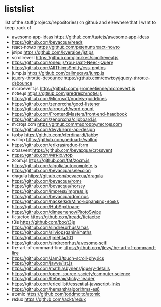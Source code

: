 # listslist
list of the stuff(projects/repositories) on github and elsewhere that I want to keep track of

* awesome-app-ideas https://github.com/tastejs/awesome-app-ideas
* https://github.com/bevacqua/reads
* react-howto https://github.com/petehunt/react-howto
* jstips https://github.com/loverajoel/jstips
* scrollreveal https://github.com/jlmakes/scrollreveal.js
* https://github.com/oneuijs/You-Dont-Need-jQuery
* https://github.com/AllThingsSmitty/css-protips
* jump.js https://github.com/callmecavs/jump.js
* jquery-throttle-debounce https://github.com/cowboy/jquery-throttle-debounce
* microevent.js https://github.com/jeromeetienne/microevent.js
* notie.js https://github.com/jaredreich/notie.js
* https://github.com/Microsoft/nodejs-guidelines
* https://github.com/zenorocha/good-listener
* https://github.com/airportyh/word-count
* https://github.com/FrontendMasters/front-end-handbook
* https://github.com/zenorocha/clipboard.js
* microjs.com https://github.com/madrobby/microjs.com
* https://github.com/dwyl/learn-api-design
* tabby https://github.com/cferdinandi/tabby
* wallop https://github.com/peduarte/wallop
* https://github.com/erikras/redux-form
* crossvent https://github.com/bevacqua/crossvent
* https://github.com/MrRio/vtop
* zoom.js https://github.com/fat/zoom.js
* https://github.com/algolia/autocomplete.js
* https://github.com/bevacqua/seleccion
* dragula https://github.com/bevacqua/dragula
* https://github.com/bevacqua/rome
* https://github.com/bevacqua/horsey
* https://github.com/impress/impress.js
* https://github.com/bevacqua/dominus
* https://github.com/hackerkid/Mind-Expanding-Books
* https://github.com/HubSpot/pace
* https://github.com/dimsemenov/PhotoSwipe
* tictactoe https://github.com/ireade/tictactoe
* t3js https://github.com/box/t3js
* https://github.com/sindresorhus/amas
* https://github.com/silviopaganini/maths
* https://github.com/tjmehta/101
* https://github.com/sindresorhus/awesome-scifi
* the-art-of-command-line https://github.com/jlevy/the-art-of-command-line
* https://github.com/Jam3/touch-scroll-physics
* https://github.com/javve/list.js
* https://github.com/mathiasbynens/jquery-details
* https://github.com/open-source-society/computer-science
* https://github.com/ltebean/sticky-header
* https://github.com/ericelliott/essential-javascript-links
* https://github.com/hemanth/algorithms-es6
* atomic https://github.com/toddmotto/atomic
* redux https://github.com/rackt/redux
